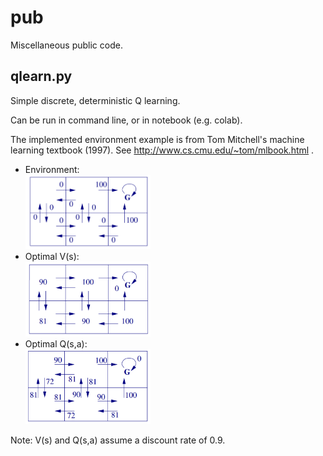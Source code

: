 # pub

Miscellaneous public code. 

## qlearn.py 

Simple discrete, deterministic Q learning. 

Can be run in command line, or in notebook (e.g. colab).

The implemented environment example is from Tom Mitchell's machine learning textbook (1997). See http://www.cs.cmu.edu/~tom/mlbook.html .

* Environment:  <br/> <img src="/images/grid.png" width="200px">
* Optimal V(s):  <br/> <img src="/images/value.png" width="200px">
* Optimal Q(s,a):  <br/> <img src="/images/finalQ.png" width="200px">

Note: V(s) and Q(s,a) assume a discount rate of 0.9.

